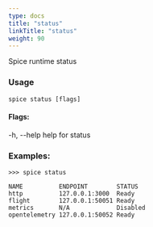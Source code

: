 ```yaml
---
type: docs
title: "status"
linkTitle: "status"
weight: 90
---
```

Spice runtime status

### Usage
```shell
spice status [flags]
```

#### Flags:
  -h, --help   help for status

### Examples:
```shell 
>>> spice status

NAME          ENDPOINT        STATUS
http          127.0.0.1:3000  Ready
flight        127.0.0.1:50051 Ready
metrics       N/A             Disabled
opentelemetry 127.0.0.1:50052 Ready
```